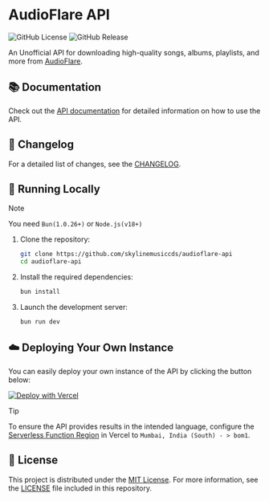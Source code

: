 # AudioFlare API

![GitHub License](https://img.shields.io/github/license/sumitkolhe/jiosaavn-api)
![GitHub Release](https://img.shields.io/github/v/release/sumitkolhe/jiosaavn-api)

An Unofficial API for downloading high-quality songs, albums, playlists, and more from [AudioFlare](https://Audipflare-web.vercel.app).

## 📚 Documentation

Check out the [API documentation](https://audioflare-api.vercel.app/docs) for detailed information on how to use the API.

## 📰 Changelog

For a detailed list of changes, see the [CHANGELOG](CHANGELOG.md).

## 🔌 Running Locally

> [!NOTE]
> You need `Bun(1.0.26+)` or `Node.js(v18+)`

1. Clone the repository:

   ```sh
   git clone https://github.com/skylinemusiccds/audioflare-api
   cd audioflare-api
   ```

2. Install the required dependencies:

   ```sh
   bun install
   ```

3. Launch the development server:

   ```sh
   bun run dev
   ```

## ☁️ Deploying Your Own Instance

You can easily deploy your own instance of the API by clicking the button below:

[![Deploy with Vercel](https://vercel.com/button)](https://vercel.com/new/clone?repository-url=https://github.com/skylinemusiccds/audioflare-api)

> [!TIP]
> To ensure the API provides results in the intended language, configure the [Serverless Function Region](https://vercel.com/docs/concepts/functions/serverless-functions/regions) in Vercel to `Mumbai, India (South) - > bom1`.

## 📜 License

This project is distributed under the [MIT License](https://opensource.org/licenses/MIT). For more information, see the [LICENSE](LICENSE) file included in this repository.
